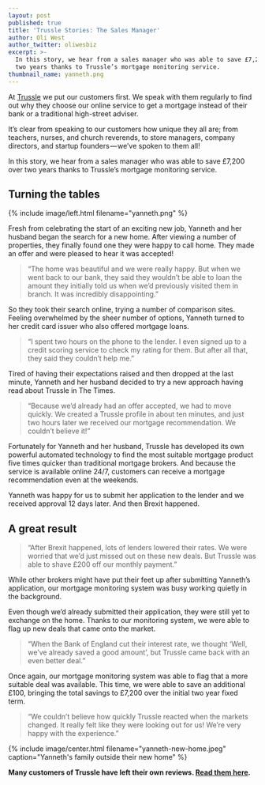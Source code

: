 ```yaml
---
layout: post
published: true
title: 'Trussle Stories: The Sales Manager'
author: Oli West
author_twitter: oliwesbiz
excerpt: >-
  In this story, we hear from a sales manager who was able to save £7,200 over
  two years thanks to Trussle’s mortgage monitoring service.
thumbnail_name: yanneth.png
---
```


At [Trussle](https://trussle.com/) we put our customers first. We speak with them regularly to find out why they choose our online service to get a mortgage instead of their bank or a traditional high-street adviser.

It’s clear from speaking to our customers how unique they all are; from teachers, nurses, and church reverends, to store managers, company directors, and startup founders — we’ve spoken to them all!

In this story, we hear from a sales manager who was able to save £7,200 over two years thanks to Trussle’s mortgage monitoring service.

## Turning the tables

{% include image/left.html filename="yanneth.png" %}

Fresh from celebrating the start of an exciting new job, Yanneth and her husband began the search for a new home. After viewing a number of properties, they finally found one they were happy to call home. They made an offer and were pleased to hear it was accepted!

> “The home was beautiful and we were really happy. But when we went back to our bank, they said they wouldn’t be able to loan the amount they initially told us when we’d previously visited them in branch. It was incredibly disappointing.”

So they took their search online, trying a number of comparison sites. Feeling overwhelmed by the sheer number of options, Yanneth turned to her credit card issuer who also offered mortgage loans.

> “I spent two hours on the phone to the lender. I even signed up to a credit scoring service to check my rating for them. But after all that, they said they couldn’t help me.”

Tired of having their expectations raised and then dropped at the last minute, Yanneth and her husband decided to try a new approach having read about Trussle in The Times.

> “Because we’d already had an offer accepted, we had to move quickly. We created a Trussle profile in about ten minutes, and just two hours later we received our mortgage recommendation. We couldn’t believe it!”

Fortunately for Yanneth and her husband, Trussle has developed its own powerful automated technology to find the most suitable mortgage product five times quicker than traditional mortgage brokers. And because the service is available online 24/7, customers can receive a mortgage recommendation even at the weekends.

Yanneth was happy for us to submit her application to the lender and we received approval 12 days later. And then Brexit happened.

## A great result

> “After Brexit happened, lots of lenders lowered their rates. We were worried that we’d just missed out on these new deals. But Trussle was able to shave £200 off our monthly payment.”

While other brokers might have put their feet up after submitting Yanneth’s application, our mortgage monitoring system was busy working quietly in the background.

Even though we’d already submitted their application, they were still yet to exchange on the home. Thanks to our monitoring system, we were able to flag up new deals that came onto the market.

> “When the Bank of England cut their interest rate, we thought ‘Well, we’ve already saved a good amount’, but Trussle came back with an even better deal.”

Once again, our mortgage monitoring system was able to flag that a more suitable deal was available. This time, we were able to save an additional £100, bringing the total savings to £7,200 over the initial two year fixed term.

> “We couldn’t believe how quickly Trussle reacted when the markets changed. It really felt like they were looking out for us! We’re very happy with the experience.”

{% include image/center.html filename="yanneth-new-home.jpeg" caption="Yanneth's family outside their new home" %}

**Many customers of Trussle have left their own reviews. [Read them here](https://uk.trustpilot.com/review/trussle.com).**
